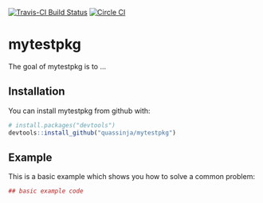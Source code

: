 
<!-- README.md is generated from README.Rmd. Please edit that file -->
[![Travis-CI Build Status](https://travis-ci.org/quassinja/mytestpkg.svg?branch=master)](https://travis-ci.org/quassinja/mytestpkg) [![Circle CI](https://circleci.com/gh/quassinja/mytestpkg.svg?style=shield&circle-token=:circle-token)](https://circleci.com/gh/quassinja/mytestpkg)

mytestpkg
=========

The goal of mytestpkg is to ...

Installation
------------

You can install mytestpkg from github with:

``` r
# install.packages("devtools")
devtools::install_github("quassinja/mytestpkg")
```

Example
-------

This is a basic example which shows you how to solve a common problem:

``` r
## basic example code
```
